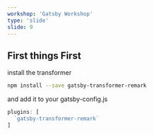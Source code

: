 ```yaml
---
workshop: 'Gatsby Workshop'
type: 'slide'
slide: 9
---
```


## First things First

install the transformer

```bash
npm install --save gatsby-transformer-remark
```

and add it to your gatsby-config.js

```javascript
plugins: [
  `gatsby-transformer-remark`
]
```